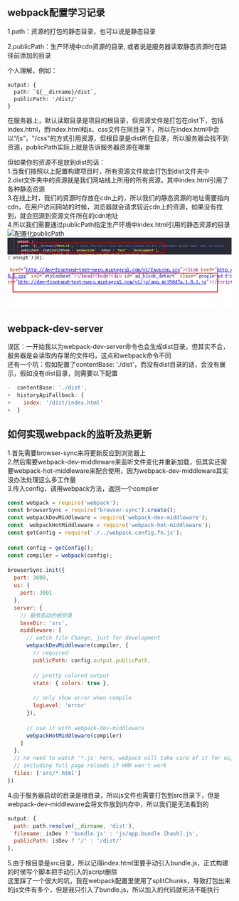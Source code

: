 ## webpack配置学习记录
1.path：资源的打包的静态目录，也可以说是静态目录<br>

2.publicPath：生产环境中cdn资源的目录, 或者说是服务器读取静态资源时在路径前添加的目录<br>

个人理解，例如：
```
output: {
  path: `${__dirname}/dist`,
  publicPath: '/dist/'
}
```
在服务器上，默认读取目录是项目的根目录，但资源文件是打包在dist下，包括index.html，而index.html和js、css文件在同目录下，所以在index.html中会以“/js”，"/css"的方式引用资源，但根目录是dist所在目录，所以服务器会找不到资源，publicPath实际上就是告诉服务器资源在哪里<br>

但如果你的资源不是放到dist的话：<br>
1.当我们按照以上配置构建项目时，所有资源文件就会打包到dist文件夹中<br>
2.dist文件夹中的资源就是我们网站线上所用的所有资源，其中index.html引用了各种静态资源<br>
3.在线上时，我们的资源时存放在cdn上的，所以我们的静态资源的地址需要指向cdn，在用户访问网站的时候，浏览器就会请求较近cdn上的资源，如果没有找到，就会回源到资源文件所在的cdn地址<br>
4.所以我们需要通过publicPath指定生产环境中index.html引用的静态资源的目录<br>
![配置化publicPath](./webpack/images/F2DAD5D9-FD84-4cc7-9444-32893966B1FC)<br>
![webpack读取配置构建](./webpack/images/B113CFCB-9BA3-4d6f-A62B-60FF1C2A8A57.png)<br>
![线上路径](./webpack/images/B2C263D0-F1E4-4bc2-A589-183F8C32D9A7.png)<br>

## webpack-dev-server
误区：一开始我以为webpack-dev-server命令也会生成dist目录，但其实不会，服务器是会读取内存里的文件吗，这点和webpack命令不同<br>
还有一个坑：假如配置了contentBase: './dist'，而没有dist目录的话，会没有展示，假如没有dist目录，则需要以下配置
```javascript
-  contentBase: './dist',
+  historyApiFallback: {
+    index: '/dist/index.html'
+  }
```

## 如何实现webpack的监听及热更新
1.首先需要browser-sync来将更新反应到浏览器上<br>
2.然后需要webpack-dev-middleware来监听文件变化并重新加载，但其实还需要webpack-hot-middleware来配合使用，因为webpack-dev-middleware其实没办法处理这么多工作量<br>
3.传入config，调用webpack方法，返回一个complier<br>
```javascript
const webpack = require('webpack');
const browserSync = require("browser-sync").create();
const webpackDevMiddleware = require('webpack-dev-middleware');
const  webpackHotMiddleware = require('webpack-hot-middleware');
const getConfig = require('./../webpack.config.fn.js');

const config = getConfig();
const compiler = webpack(config);

browserSync.init({
  port: 3000,
  ui: {
    port: 3001
  },
  server: {
    // 服务启动的根目录
    baseDir: 'src',
    middleware: [
      // watch file Change, just for development
      webpackDevMiddleware(compiler, {
        // required
        publicPath: config.output.publicPath,

        // pretty colored output
        stats: { colors: true },

        // only show error when compile
        logLevel: 'error'
      }),

      // use it with webpack-dev-middleware
      webpackHotMiddleware(compiler)
    ]
  },
  // no need to watch '*.js' here, webpack will take care of it for us,
  // including full page reloads if HMR won't work
  files: ['src/*.html']
})
```
4.由于服务器启动的目录是根目录，所以js文件也需要打包到src目录下，但是webpack-dev-middleware会将文件放到内存中，所以我们是无法看到的<br>
```javascript
output: {
  path: path.resolve(__dirname, 'dist'),
  filename: isDev ? 'bundle.js' : 'js/app.bundle.[hash].js',
  publicPath: isDev ? '/' : '/dist/'
},
```
5.由于根目录是src目录，所以记得index.html里要手动引入bundle.js，正式构建的时侯写个脚本把手动引入的script删除<br>
这里踩了一个很大的坑，我在webpack配置里使用了splitChunks，导致打包出来的js文件有多个，但是我只引入了bundle.js，所以加入的代码就死活不能执行<br>